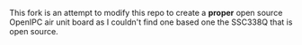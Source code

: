This fork is an attempt to modify this repo to create a **proper** open source OpenIPC air unit board as I couldn't find one based one the SSC338Q that is open source.
